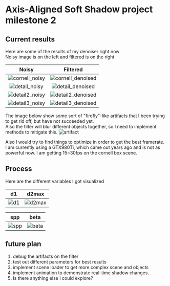 # Axis-Aligned Soft Shadow project milestone 2

## Current results
Here are some of the results of my denoiser right now\
Noisy image is on the left and filtered is on the right

Noisy             |  Filtered
:-------------------------:|:-------------------------:
![cornell_noisy](https://user-images.githubusercontent.com/49463679/201291163-2e68f65f-436f-44fe-8214-d2dfe6cdef7b.PNG)  |  ![cornell_denoised](https://user-images.githubusercontent.com/49463679/201291173-b468229c-cdbf-40f4-98fa-ffbfbee0e5d5.PNG)
![detail_noisy](https://user-images.githubusercontent.com/49463679/201291656-2638a8f6-6d3d-42ce-9a8b-b62761ec20b7.PNG)  |  ![detail_denoised](https://user-images.githubusercontent.com/49463679/201291663-a31006f3-e3c3-417a-a065-da435d5c469f.PNG)
![detail2_noisy](https://user-images.githubusercontent.com/49463679/201291689-1082a9d9-b9c2-4e1d-9f8d-d7809413e5ac.PNG) | ![detail2_denoised](https://user-images.githubusercontent.com/49463679/201291693-eb102f47-5604-4b84-b488-de4c436933a3.PNG)
![detail3_noisy](https://user-images.githubusercontent.com/49463679/201291703-c9f6c292-e3f6-4775-aa7f-da470e87f61e.PNG) | ![detail3_denoised](https://user-images.githubusercontent.com/49463679/201291705-acb700c3-be65-4132-8779-aa64f427506e.PNG)

The image below show some sort of "firefly"-like artifacts that I been trying to get rid off, but have not succeeded yet.\
Also the filter will blur different objects together, so I need to implement methods to mitigate this.
![artifact](https://user-images.githubusercontent.com/49463679/201292408-8b29142f-0876-4329-831c-165ed9fd91c9.PNG)

Also I would try to find things to optimize in order to get the best framerate.\
I am currently using a GTX980Ti, which came out years ago and is not as powerful now. I am getting 15~30fps on the cornell box scene.

## Process

Here are the different variables I got visualized

d1 | d2max
:-------------------------:|:-------------------------:
![d1](https://user-images.githubusercontent.com/49463679/201294042-077a29dd-e4f0-4037-ac3e-8b03dd78117a.PNG) | ![d2max](https://user-images.githubusercontent.com/49463679/201294052-1c26296b-8c9f-49e8-8fbf-e7a90219aa82.PNG)

spp | beta
:-------------------------:|:-------------------------:
![spp](https://user-images.githubusercontent.com/49463679/201293838-d48699a6-5348-42db-b2c1-575410dc37b7.PNG) | ![beta](https://user-images.githubusercontent.com/49463679/201293885-0313b83c-aa93-41b7-8bc6-dd5a764dd7a4.PNG)

## future plan

1. debug the artifacts on the filter
2. test out different parameters for best results
3. implement scene loader to get more complex scene and objects
4. implement animation to demonstrate real-time shadow changes.
5. Is there anything else I could explore?
